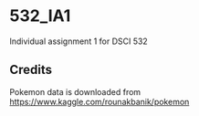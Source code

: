 # 532_IA1
Individual assignment 1 for DSCI 532

## Credits
Pokemon data is downloaded from https://www.kaggle.com/rounakbanik/pokemon
